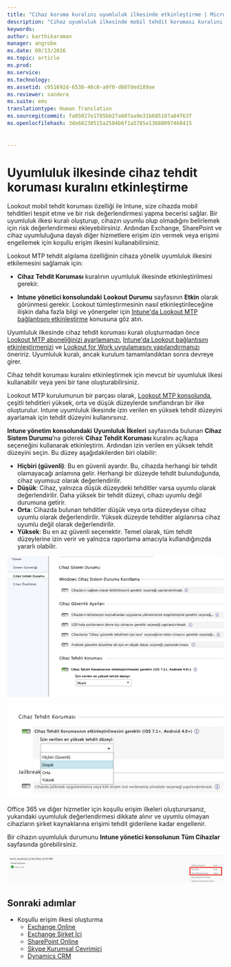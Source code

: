 ```yaml
---
title: "Cihaz koruma kuralını uyumluluk ilkesinde etkinleştirme | Microsoft Intune"
description: "Cihaz uyumluluk ilkesinde mobil tehdit koruması kuralını etkinleştirin."
keywords: 
author: karthikaraman
manager: angrobe
ms.date: 09/13/2016
ms.topic: article
ms.prod: 
ms.service: 
ms.technology: 
ms.assetid: c951692d-6538-46c0-a9f0-d607ded189ae
ms.reviewer: sandera
ms.suite: ems
translationtype: Human Translation
ms.sourcegitcommit: fa05027e1785bb27a607aa9e31b685107a84f63f
ms.openlocfilehash: 3de68238515a2584b6f1a5785e13688097468415


---
```


# Uyumluluk ilkesinde cihaz tehdit koruması kuralını etkinleştirme
Lookout mobil tehdit koruması özelliği ile Intune, size cihazda mobil tehditleri tespit etme ve bir risk değerlendirmesi yapma becerisi sağlar. Bir uyumluluk ilkesi kuralı oluşturup, cihazın uyumlu olup olmadığını belirlemek için risk değerlendirmesi ekleyebilirsiniz. Ardından Exchange, SharePoint ve cihaz uyumluluğuna dayalı diğer hizmetlere erişim izin vermek veya erişimi engellemek için koşullu erişim ilkesini kullanabilirsiniz.

Lookout MTP tehdit algılama özelliğinin cihaza yönelik uyumluluk ilkesini etkilemesini sağlamak için:

* **Cihaz Tehdit Koruması** kuralının uyumluluk ilkesinde etkinleştirilmesi gerekir.

* **Intune yönetici konsolundaki** **Lookout Durumu** sayfasının **Etkin** olarak görünmesi gerekir. Lookout tümleştirmesinin nasıl etkinleştirileceğine ilişkin daha fazla bilgi ve yönergeler için [Intune'da Lookout MTP bağlantısını etkinleştirme](enable-lookout-mtp-connection-in-intune.md) konusuna göz atın.


Uyumluluk ilkesinde cihaz tehdit koruması kuralı oluşturmadan önce [Lookout MTP aboneliğinizi ayarlamanızı](set-up-your-subscription-with-lookout-mtp.md), [Intune'da Lookout bağlantısını etkinleştirmenizi](enable-lookout-mtp-connection-in-intune.md) ve [Lookout for Work uygulamasını yapılandırmanızı](configure-and-deploy-lookout-for-work-apps.md) öneririz. Uyumluluk kuralı, ancak kurulum tamamlandıktan sonra devreye girer.

Cihaz tehdit koruması kuralını etkinleştirmek için mevcut bir uyumluluk ilkesi kullanabilir veya yeni bir tane oluşturabilirsiniz.

Lookout MTP kurulumunun bir parçası olarak, [Lookout MTP konsolunda](https://aad.lookout.com), çeşitli tehditleri yüksek, orta ve düşük düzeylerde sınıflandıran bir ilke oluşturulur. Intune uyumluluk ilkesinde izin verilen en yüksek tehdit düzeyini ayarlamak için tehdit düzeyini kullanırsınız.

**Intune yönetim konsolundaki** **Uyumluluk İlkeleri** sayfasında bulunan **Cihaz Sistem Durumu**’na giderek **Cihaz Tehdit Koruması** kuralını aç/kapa seçeneğini kullanarak etkinleştirin. Ardından izin verilen en yüksek tehdit düzeyini seçin. Bu düzey aşağıdakilerden biri olabilir:
* **Hiçbiri (güvenli)**: Bu en güvenli ayardır.  Bu, cihazda herhangi bir tehdit olamayacağı anlamına gelir.  Herhangi bir düzeyde tehdit bulunduğunda, cihaz uyumsuz olarak değerlendirilir.  
* **Düşük**: Cihaz, yalnızca düşük düzeydeki tehditler varsa uyumlu olarak değerlendirilir. Daha yüksek bir tehdit düzeyi, cihazı uyumlu değil durumuna getirir.
* **Orta**: Cihazda bulunan tehditler düşük veya orta düzeydeyse cihaz uyumlu olarak değerlendirilir. Yüksek düzeyde tehditler algılanırsa cihaz uyumlu değil olarak değerlendirilir.
* **Yüksek**: Bu en az güvenli seçenektir. Temel olarak, tüm tehdit düzeylerine izin verir ve yalnızca raporlama amacıyla kullandığınızda yararlı olabilir.

![cihaz tehdit koruması kuralı ayarını gösteren ekran görüntüsü ](../media/mtp/mtp-compliance-policy-rule.png)

![cihaz tehdit koruması kuralı ayarına yönelik tehdit düzeyi seçeneğini gösteren ekran görüntüsü](../media/mtp/mtp-compliance-policy-setting.png)

Office 365 ve diğer hizmetler için koşullu erişim ilkeleri oluşturursanız, yukarıdaki uyumluluk değerlendirmesi dikkate alınır ve uyumlu olmayan cihazların şirket kaynaklarına erişimi tehdit giderilene kadar engellenir.

Bir cihazın uyumluluk durumunu **Intune yönetici konsolunun** **Tüm Cihazlar** sayfasında görebilirsiniz.

![Intune yönetici konsolundaki cihazlar sayfasında bir cihazın uyumluluk durumunu gösteren ekran görüntüsü](../media/mtp/mtp-device-status-intune-console.png)

## Sonraki adımlar
* Koşullu erişim ilkesi oluşturma
  * [Exchange Online](restrict-access-to-exchange-online-with-microsoft-intune.md)
  * [Exchange Şirket İçi](restrict-access-to-exchange-onpremises-with-microsoft-intune.md)
  * [SharePoint Online](restrict-access-to-sharepoint-online-with-microsoft-intune.md)
  * [Skype Kurumsal Çevrimiçi](restrict-access-to-skype-for-business-online-with-microsoft-intune,md)
  * [Dynamics CRM](restrict-access-to-dynamics-crm-online-with-microsoft-intune.md)



<!--HONumber=Sep16_HO3-->


